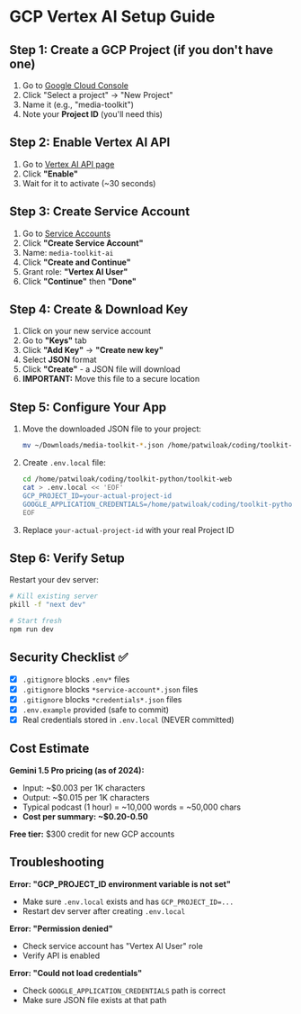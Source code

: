 # GCP Vertex AI Setup Guide

## Step 1: Create a GCP Project (if you don't have one)

1. Go to [Google Cloud Console](https://console.cloud.google.com/)
2. Click "Select a project" → "New Project"
3. Name it (e.g., "media-toolkit")
4. Note your **Project ID** (you'll need this)

## Step 2: Enable Vertex AI API

1. Go to [Vertex AI API page](https://console.cloud.google.com/apis/library/aiplatform.googleapis.com)
2. Click **"Enable"**
3. Wait for it to activate (~30 seconds)

## Step 3: Create Service Account

1. Go to [Service Accounts](https://console.cloud.google.com/iam-admin/serviceaccounts)
2. Click **"Create Service Account"**
3. Name: `media-toolkit-ai`
4. Click **"Create and Continue"**
5. Grant role: **"Vertex AI User"**
6. Click **"Continue"** then **"Done"**

## Step 4: Create & Download Key

1. Click on your new service account
2. Go to **"Keys"** tab
3. Click **"Add Key"** → **"Create new key"**
4. Select **JSON** format
5. Click **"Create"** - a JSON file will download
6. **IMPORTANT:** Move this file to a secure location

## Step 5: Configure Your App

1. Move the downloaded JSON file to your project:
   ```bash
   mv ~/Downloads/media-toolkit-*.json /home/patwiloak/coding/toolkit-python/toolkit-web/gcp-service-account.json
   ```

2. Create `.env.local` file:
   ```bash
   cd /home/patwiloak/coding/toolkit-python/toolkit-web
   cat > .env.local << 'EOF'
   GCP_PROJECT_ID=your-actual-project-id
   GOOGLE_APPLICATION_CREDENTIALS=/home/patwiloak/coding/toolkit-python/toolkit-web/gcp-service-account.json
   EOF
   ```

3. Replace `your-actual-project-id` with your real Project ID

## Step 6: Verify Setup

Restart your dev server:
```bash
# Kill existing server
pkill -f "next dev"

# Start fresh
npm run dev
```

## Security Checklist ✅

- [x] `.gitignore` blocks `.env*` files
- [x] `.gitignore` blocks `*service-account*.json` files
- [x] `.gitignore` blocks `*credentials*.json` files
- [x] `.env.example` provided (safe to commit)
- [x] Real credentials stored in `.env.local` (NEVER committed)

## Cost Estimate

**Gemini 1.5 Pro pricing (as of 2024):**
- Input: ~$0.003 per 1K characters
- Output: ~$0.015 per 1K characters
- Typical podcast (1 hour) = ~10,000 words = ~50,000 chars
- **Cost per summary: ~$0.20-0.50**

**Free tier:** $300 credit for new GCP accounts

## Troubleshooting

**Error: "GCP_PROJECT_ID environment variable is not set"**
- Make sure `.env.local` exists and has `GCP_PROJECT_ID=...`
- Restart dev server after creating `.env.local`

**Error: "Permission denied"**
- Check service account has "Vertex AI User" role
- Verify API is enabled

**Error: "Could not load credentials"**
- Check `GOOGLE_APPLICATION_CREDENTIALS` path is correct
- Make sure JSON file exists at that path
